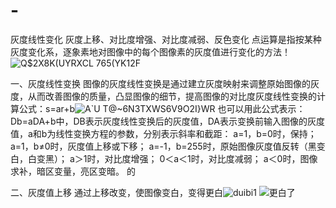 # -
灰度线性变化 灰度上移、对比度增强、对比度减弱、反色变化
点运算是指按某种灰度变化系，逐象素地对图像中的每个图像素的灰度值进行变化的方法！![Q$2X8K(UYRXCL 765(YK12F](https://user-images.githubusercontent.com/98206033/227697972-9b465038-f94d-4be0-9a09-89e4be053fd1.png)

一、灰度线性变换
图像的灰度线性变换是通过建立灰度映射来调整原始图像的灰度，从而改善图像的质量，凸显图像的细节，提高图像的对比度灰度线性变换的计算公式：s=ar+b![A`U T@~6N3TXWS6V9O2I}WR](https://user-images.githubusercontent.com/98206033/227697701-0bd41d9c-fee1-4f0a-9d01-16047f7b2e29.png)
也可以用此公式表示：Db=aDA+b中，DB表示灰度线性变换后的灰度值，DA表示变换前输入图像的灰度值，a和b为线性变换方程的参数，分别表示斜率和截距：
a=1，b=0时，保持；
a=1，b≠0时，灰度值上移或下移；
a=-1，b=255时，原始图像灰度值反转（黑变白，白变黑）；
a＞1时，对比度增强；
0＜a＜1时，对比度减弱；
a＜0时，图像求补，暗区变量，亮区变暗。
的  

二、灰度值上移
通过上移改变，使图像变白，变得更白![duibi1](https://user-images.githubusercontent.com/98206033/227698286-da226d65-6186-4ecb-81dd-bd70a4f6a267.png)
![更白了](https://user-images.githubusercontent.com/98206033/227698294-aa7e0f20-5429-45be-9dd6-bb466f2bd106.png)
